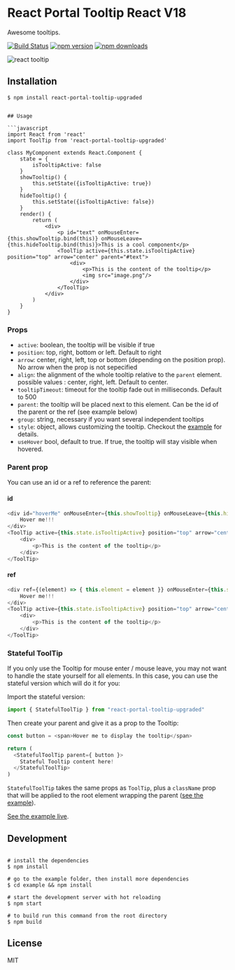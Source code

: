 # React Portal Tooltip React V18

Awesome tooltips.

[![Build Status](https://img.shields.io/travis/romainberger/react-portal-tooltip-upgraded/master.svg?style=flat-square)](https://travis-ci.org/romainberger/react-portal-tooltip-upgraded) [![npm version](https://img.shields.io/npm/v/react-portal-tooltip-upgraded.svg?style=flat-square)](https://www.npmjs.com/package/react-portal-tooltip-upgraded)
[![npm downloads](https://img.shields.io/npm/dm/react-portal-tooltip-upgraded.svg?style=flat-square)](https://www.npmjs.com/package/react-portal-tooltip-upgraded)

![react tooltip](https://raw.githubusercontent.com/romainberger/react-portal-tooltip/master/react-portal-tooltip-upgraded.gif)

## Installation

```shell
$ npm install react-portal-tooltip-upgraded
```

```

## Usage

```javascript
import React from 'react'
import ToolTip from 'react-portal-tooltip-upgraded'

class MyComponent extends React.Component {
    state = {
        isTooltipActive: false
    }
    showTooltip() {
        this.setState({isTooltipActive: true})
    }
    hideTooltip() {
        this.setState({isTooltipActive: false})
    }
    render() {
        return (
            <div>
                <p id="text" onMouseEnter={this.showTooltip.bind(this)} onMouseLeave={this.hideTooltip.bind(this)}>This is a cool component</p>
                <ToolTip active={this.state.isTooltipActive} position="top" arrow="center" parent="#text">
                    <div>
                        <p>This is the content of the tooltip</p>
                        <img src="image.png"/>
                    </div>
                </ToolTip>
            </div>
        )
    }
}
```

### Props

* `active`: boolean, the tooltip will be visible if true
* `position`: top, right, bottom or left. Default to right
* `arrow`: center, right, left, top or bottom (depending on the position prop). No arrow when the prop is not sepecified
* `align`: the alignment of the whole tooltip relative to the `parent` element. possible values : center, right, left. Default to center.
* `tooltipTimeout`: timeout for the tooltip fade out in milliseconds. Default to 500
* `parent`: the tooltip will be placed next to this element. Can be the id of the parent or the ref (see example below)
* `group`: string, necessary if you want several independent tooltips
* `style`: object, allows customizing the tooltip. Checkout the [example](https://github.com/murtaza7799/react-portal-tooltip/blob/master/example/src/style.js) for details.
* `useHover` bool, default to true. If true, the tooltip will stay visible when hovered.

### Parent prop

You can use an id or a ref to reference the parent:

#### id

```javascript
<div id="hoverMe" onMouseEnter={this.showTooltip} onMouseLeave={this.hideTooltip}>
    Hover me!!!
</div>
<ToolTip active={this.state.isTooltipActive} position="top" arrow="center" parent="#hoverMe">
    <div>
        <p>This is the content of the tooltip</p>
    </div>
</ToolTip>
```

#### ref

```javascript
<div ref={(element) => { this.element = element }} onMouseEnter={this.showTooltip} onMouseLeave={this.hideTooltip}>
    Hover me!!!
</div>
<ToolTip active={this.state.isTooltipActive} position="top" arrow="center" parent={this.element}>
    <div>
        <p>This is the content of the tooltip</p>
    </div>
</ToolTip>
```

### Stateful ToolTip

If you only use the Tooltip for mouse enter / mouse leave, you may not want to handle the state yourself for all elements. In this case, you can use the stateful version which will do it for you:

Import the stateful version:

```js
import { StatefulToolTip } from "react-portal-tooltip-upgraded"
```

Then create your parent and give it as a prop to the Tooltip:

```js
const button = <span>Hover me to display the tooltip</span>

return (
  <StatefulToolTip parent={ button }>
    Stateful Tooltip content here!
  </StatefulToolTip>
)
```

`StatefulToolTip` takes the same props as `ToolTip`, plus a `className` prop that will be applied to the root element wrapping the parent ([see the example](https://github.com/murtaza7799/react-portal-tooltip/blob/master/example/src/stateful.js)).

[See the example live](http://murtaza7799.github.io/react-portal-tooltip/#/stateful).

## Development

```shell

# install the dependencies
$ npm install

# go to the example folder, then install more dependencies
$ cd example && npm install

# start the development server with hot reloading
$ npm start

# to build run this command from the root directory
$ npm build
```

## License

MIT
